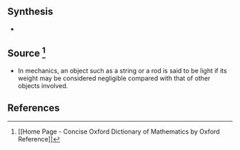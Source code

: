 ## Synthesis
- 
## Source [^1]
- In mechanics, an object such as a string or a rod is said to be light if its weight may be considered negligible compared with that of other objects involved.
## References

[^1]: [[Home Page - Concise Oxford Dictionary of Mathematics by Oxford Reference]]